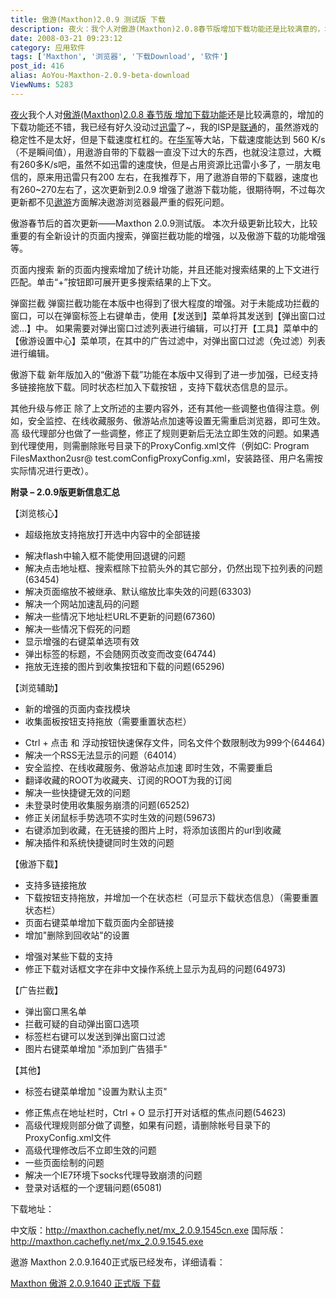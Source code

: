 ```yaml
---
title: 傲游(Maxthon)2.0.9 测试版 下载
description: 夜火：我个人对傲游(Maxthon)2.0.8春节版增加下载功能还是比较满意的，增加的下载功能还不错，我已经有好久没动过迅雷了~，我的ISP是联通的，虽然游戏的稳定性不是太好，但是下载速度杠杠的。在华军等大站，下载速度能达到560K/s（不是瞬间值），用遨游自带的下载器一直没下过大的东西，也就没注意过，大概有260多K/s吧，虽然不如迅雷的速度快，但是占用资源比迅雷小多了，一朋友电信的，原来用迅雷只有200左右，在我推荐下，用了遨游自带的下载器，速度也有260~270左右了，这次更新到2.0.9增强了遨游下载功能，很期待啊，不过每次更新都不见遨游方面解决遨游浏览器最严重的假死问题。
date: 2008-03-21 09:23:12
category: 应用软件
tags: ['Maxthon', '浏览器', '下载Download', '软件']
post_id: 416
alias: AoYou-Maxthon-2.0.9-beta-download
ViewNums: 5283
---
```


[夜火](/blog/)我个人对[傲游(Maxthon)2.0.8 春节版 增加下载功能](/blog/maxthon-208-beta-download)还是比较满意的，增加的下载功能还不错，我已经有好久没动过[迅雷](/tags/%E8%BF%85%E9%9B%B7Thunder)了~，我的ISP是[联通](http://www.chinaunicom.com.cn/)的，虽然游戏的稳定性不是太好，但是下载速度杠杠的。在[华军](http://www.onlinedown.net/)等大站，下载速度能达到 560 K/s（不是瞬间值），用遨游自带的下载器一直没下过大的东西，也就没注意过，大概有260多K/s吧，虽然不如迅雷的速度快，但是占用资源比迅雷小多了，一朋友电信的，原来用迅雷只有200 左右，在我推荐下，用了遨游自带的下载器，速度也有260~270左右了，这次更新到2.0.9 增强了遨游下载功能，很期待啊，不过每次更新都不见[遨游](http://www.maxthon.cn/)方面解决遨游浏览器最严重的假死问题。

傲游春节后的首次更新——Maxthon 2.0.9测试版。
本次升级更新比较大，比较重要的有全新设计的页面内搜索，弹窗拦截功能的增强，以及傲游下载的功能增强等。

页面内搜索
新的页面内搜索增加了统计功能，并且还能对搜索结果的上下文进行匹配。单击“+”按钮即可展开更多搜索结果的上下文。

弹窗拦截
弹窗拦截功能在本版中也得到了很大程度的增强。对于未能成功拦截的窗口，可以在弹窗标签上右键单击，使用【发送到】菜单将其发送到【弹出窗口过滤…】中。
如果需要对弹出窗口过滤列表进行编辑，可以打开【工具】菜单中的【傲游设置中心】菜单项，在其中的广告过滤中，对弹出窗口过滤（免过滤）列表进行编辑。

傲游下载
新年版加入的“傲游下载”功能在本版中又得到了进一步加强，已经支持多链接拖放下载。同时状态栏加入下载按钮 ，支持下载状态信息的显示。

其他升级与修正
除了上文所述的主要内容外，还有其他一些调整也值得注意。例如，安全监控、在线收藏服务、傲游站点加速等设置无需重启浏览器，即可生效。
高 级代理部分也做了一些调整，修正了规则更新后无法立即生效的问题。如果遇到代理使用，则需删除账号目录下的ProxyConfig.xml文件（例如C: Program FilesMaxthon2usr@ test.comConfigProxyConfig.xml，安装路径、用户名需按实际情况进行更改）。

**附录 – 2.0.9版更新信息汇总**

【浏览核心】
+ 超级拖放支持拖放打开选中内容中的全部链接
* 解决flash中输入框不能使用回退键的问题
* 解决点击地址框、搜索框除下拉箭头外的其它部分，仍然出现下拉列表的问题(63454)
* 解决页面缩放不被继承、默认缩放比率失效的问题(63303)
* 解决一个网站加速乱码的问题
* 解决一些情况下地址栏URL不更新的问题(67360)
* 解决一些情况下假死的问题
* 显示增强的右键菜单选项有效
* 弹出标签的标题，不会随网页改变而改变(64744)
* 拖放无连接的图片到收集按钮和下载的问题(65296)

【浏览辅助】
+ 新的增强的页面内查找模块
+ 收集面板按钮支持拖放（需要重置状态栏）
* Ctrl + 点击 和 浮动按钮快速保存文件，同名文件个数限制改为999个(64464)
* 解决一个RSS无法显示的问题（64014）
* 安全监控、在线收藏服务、傲游站点加速 即时生效，不需要重启
* 翻译收藏的ROOT为收藏夹、订阅的ROOT为我的订阅
* 解决一些快捷键无效的问题
* 未登录时使用收集服务崩溃的问题(65252)
* 修正关闭鼠标手势选项不实时生效的问题(59673)
* 右键添加到收藏，在无链接的图片上时，将添加该图片的url到收藏
* 解决插件和系统快捷键同时生效的问题

【傲游下载】
+ 支持多链接拖放
+ 下载按钮支持拖放，并增加一个在状态栏（可显示下载状态信息）（需要重置状态栏）
+ 页面右键菜单增加下载页面内全部链接
+ 增加"删除到回收站"的设置
* 增强对某些下载的支持
* 修正下载对话框文字在非中文操作系统上显示为乱码的问题(64973)

【广告拦截】
+ 弹出窗口黑名单
+ 拦截可疑的自动弹出窗口选项
+ 标签栏右键可以发送到弹出窗口过滤
+ 图片右键菜单增加 "添加到广告猎手"

【其他】
+ 标签右键菜单增加 "设置为默认主页"
* 修正焦点在地址栏时，Ctrl + O 显示打开对话框的焦点问题(54623)
* 高级代理规则部分做了调整，如果有问题，请删除帐号目录下的ProxyConfig.xml文件
* 高级代理修改后不立即生效的问题
* 一些页面绘制的问题
* 解决一个IE7环境下socks代理导致崩溃的问题
* 登录对话框的一个逻辑问题(65081)

下载地址：

中文版：<http://maxthon.cachefly.net/mx_2.0.9.1545cn.exe>
国际版：<http://maxthon.cachefly.net/mx_2.0.9.1545.exe>

遨游 Maxthon 2.0.9.1640正式版已经发布，详细请看：

[Maxthon 傲游 2.0.9.1640 正式版 下载](/blog/aoyou-maxthon-2091640)

